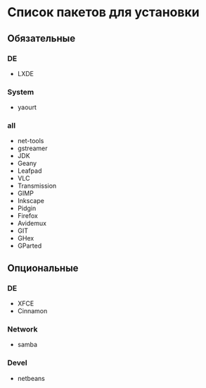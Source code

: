 # Список пакетов для установки

## Обязательные

### DE
* LXDE

### System
* yaourt

### all
* net-tools
* gstreamer
* JDK
* Geany
* Leafpad
* VLC
* Transmission
* GIMP
* Inkscape
* Pidgin
* Firefox
* Avidemux
* GIT
* GHex
* GParted

## Опциональные

### DE
* XFCE
* Cinnamon

### Network
* samba

### Devel
* netbeans
